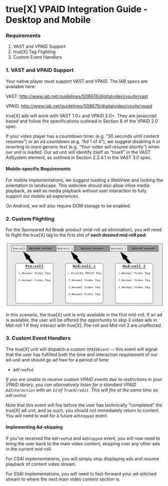 # true[X] VPAID Integration Guide - Desktop and Mobile

### Requirements
1. VAST and VPAID Support
2. true[X] Tag Flighting
3. Custom Event Handlers


### 1. VAST and VPAID Support
Your native player must support VAST and VPAID. The IAB specs are available here:

VAST: http://www.iab.net/guidelines/508676/digitalvideo/vsuite/vast

VPAID: http://www.iab.net/guidelines/508676/digitalvideo/vsuite/vpaid

true[X] ads will work with VAST 1.0+ and VPAID 2.0+. They are javascript based and follow the specifications outlined in Section 8 of the VPAID 2.0 spec.

If your video player has a countdown timer (e.g. “30 seconds until content resumes”) or an ad countdown (e.g. “Ad 1 of 4”), we suggest disabling it or reverting to more generic text (e.g. “Your video will resume shortly”) when our unit is loaded. Our ad unit will identify itself as “trueX” in the VAST AdSystem element, as outlined in Section 2.2.4.1 in the VAST 3.0 spec.


#### Mobile-specific Requirements
For mobile implementations, we suggest loading a WebView and locking the orientation to landscape. This webview should also allow inline media playback, as well as media playback without user interaction to fully support our mobile ad experiences.

On Android, we will also require DOM storage to be enabled.


### 2. Custom Flighting
For the Sponsored Ad Break product (mid-roll ad elimination), you will need to flight the true[X] tag to the first slot of **each desired mid-roll pod**:

![Alt text](assets/midroll-flighting.png)

In this scenario, the true[X] unit is only available in the first mid-roll. If an ad is available, the user will be
offered the opportunity to skip 3 video ads in Mid-roll 1 if they interact with true[X]. Pre-roll and Mid-roll 2 are unaffected.


### 3. Custom Event Handlers
The true[X] unit will dispatch a custom `VPAIDEvent` -- this event will signal that the user has fulfilled both the time and interaction requirement of our ad-unit and should go ad free for a period of time:

- `AdFreePod`

*If you are unable to receive custom VPAID events due to restrictions in your VPAID library, you can alternatively listen for a standard VPAID `AdInteraction` with an `Id` of `TrueXCredit`. This will fire at the same time as `AdFreePod`*

Note that this event will fire before the user has technically "completed" the true[X] ad unit, and as such, you should not immediately return to content. You will need to wait for a future `AdStopped` event.

#### Implementing Ad-skipping

If you've received the `AdFreePod` and `AdStopped` event, you will now need to bring the user back to the main video content, skipping over any other ads in the current mid-roll.

For CSAI implementations, you will simply stop displaying ads and resume playback of content video stream.

For SSAI implementations, you will need to fast-forward your ad-stitched stream to where the next main video content section is.